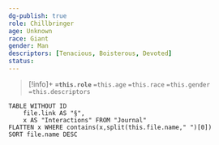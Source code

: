 ```yaml
---
dg-publish: true
role: Chillbringer
age: Unknown
race: Giant
gender: Man
descriptors: [Tenacious, Boisterous, Devoted]
status: 
---
```



> [!info]+
> **`=this.role`**
> `=this.age` `=this.race` `=this.gender`
> `=this.descriptors` 

```dataview
TABLE WITHOUT ID
	file.link AS "§", 
	x AS "Interactions" FROM "Journal"
FLATTEN x WHERE contains(x,split(this.file.name," ")[0])
SORT file.name DESC
```
